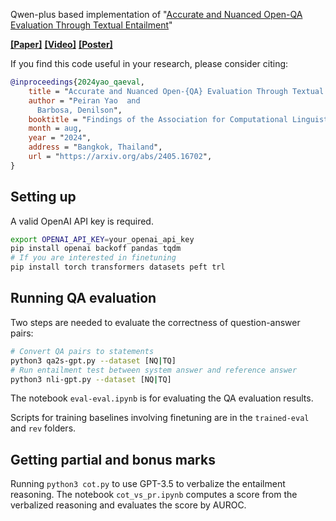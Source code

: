 Qwen-plus based implementation of "[Accurate and Nuanced Open-QA Evaluation Through Textual Entailment](https://arxiv.org/abs/2405.16702)"

[**[Paper]**](https://arxiv.org/abs/2405.16702) [**[Video]**](https://vimeo.com/994611659) [**[Poster]**](./poster.pdf)

If you find this code useful in your research, please consider citing:
```bibtex
@inproceedings{2024yao_qaeval,
    title = "Accurate and Nuanced Open-{QA} Evaluation Through Textual Entailment",
    author = "Peiran Yao  and
      Barbosa, Denilson",
    booktitle = "Findings of the Association for Computational Linguistics: ACL 2024",
    month = aug,
    year = "2024",
    address = "Bangkok, Thailand",
    url = "https://arxiv.org/abs/2405.16702",
}
```

## Setting up
A valid OpenAI API key is required.
```bash
export OPENAI_API_KEY=your_openai_api_key
pip install openai backoff pandas tqdm
# If you are interested in finetuning
pip install torch transformers datasets peft trl
```

## Running QA evaluation
Two steps are needed to evaluate the correctness of question-answer pairs:

```bash
# Convert QA pairs to statements
python3 qa2s-gpt.py --dataset [NQ|TQ]
# Run entailment test between system answer and reference answer
python3 nli-gpt.py --dataset [NQ|TQ]
```

The notebook `eval-eval.ipynb` is for evaluating the QA evaluation results.

Scripts for training baselines involving finetuning are in the `trained-eval` and `rev` folders.

## Getting partial and bonus marks
Running `python3 cot.py` to use GPT-3.5 to verbalize the entailment reasoning. The notebook `cot_vs_pr.ipynb` computes a score from the verbalized reasoning and evaluates the score by AUROC.